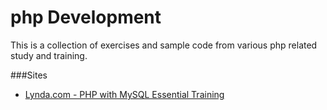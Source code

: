 # php Development
This is a collection of exercises and sample code from various php related study and training.

###Sites
* [Lynda.com - PHP with MySQL Essential Training](http://www.lynda.com/PHP-tutorials/php-with-mysql-essential-training/435-2.html)